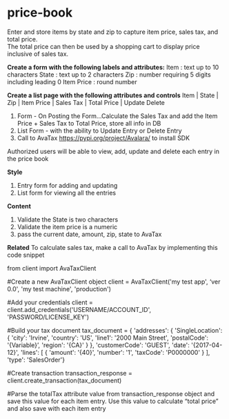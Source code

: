 # price-book
Enter and store items by state and zip to capture item price, sales tax, and total price.  
The total price can then be used by a shopping cart to display price inclusive of sales tax.

<b>Create a form with the following labels and attributes:</b>
Item : text up to 10 characters
State : text up to 2 characters
Zip : number requiring 5 digits including leading 0
Item Price : round number

<b>Create a list page with the following attributes and controls</b>
Item | State | Zip | Item Price | Sales Tax | Total Price | Update Delete



1. Form - On Posting the Form…Calculate the Sales Tax and add the Item Price + Sales Tax to Total Price, store all info in DB
2. List Form - with the ability to Update Entry or Delete Entry
3. Call to AvaTax https://pypi.org/project/Avalara/ to install SDK


Authorized users will be able to view, add, update and delete each entry in the price book

<b>Style</b>
1. Entry form for adding and updating
2. List form for viewing all the entries

<b>Content</b>
1. Validate the State is two characters
2. Validate the item price is a numeric
3. pass the current date, amount, zip, state to AvaTax 



<b>Related</b>
To calculate sales tax, make a call to AvaTax by implementing this code snippet  

from client import AvaTaxClient

#Create a new AvaTaxClient object 
client = AvaTaxClient('my test app',    ‘ver 0.0',    'my test machine',    'production')

#Add your credentials
client = client.add_credentials('USERNAME/ACCOUNT_ID', 'PASSWORD/LICENSE_KEY')

#Build your tax document
tax_document = {    'addresses': {        'SingleLocation': {            'city': 'Irvine',            'country': 'US',            'line1': '2000 Main Street',            'postalCode': '{Variable}’,            'region': '{CA}'        }    },              'customerCode': 'GUEST',    'date': '{2017-04-12}',    'lines': [        {            'amount': '{40}',  'number': '1',  'taxCode': 'P0000000'        }    ],    'type': 'SalesOrder'}

#Create transaction
transaction_response = client.create_transaction(tax_document)

#Parse the totalTax attribute value from transaction_response object and save this value for each item entry.  Use this value to calculate “total price” and also save with each item entry
